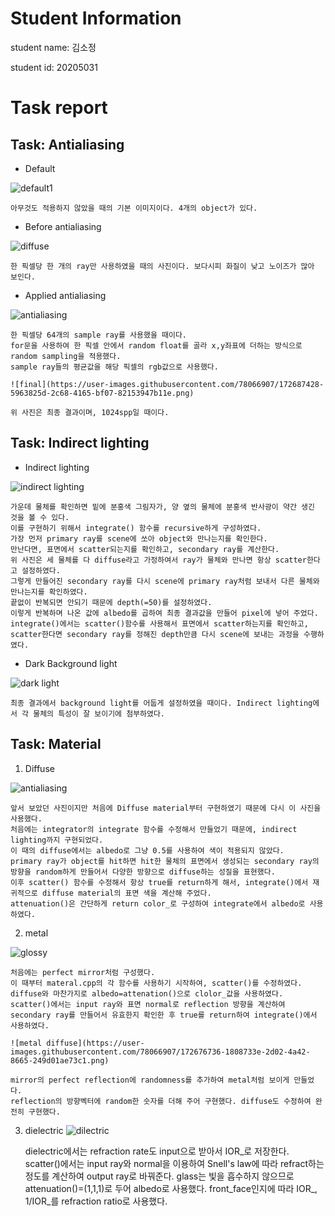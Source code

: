 
# Student Information

student name: 김소정

student id: 20205031

# Task report


## Task: Antialiasing

* Default

![default1](https://user-images.githubusercontent.com/78066907/172670650-53d1d2cb-7693-4a9a-996f-a2bc61568536.png)

	아무것도 적용하지 않았을 때의 기본 이미지이다. 4개의 object가 있다. 

* Before antialiasing

![diffuse](https://user-images.githubusercontent.com/78066907/172670782-c2fc78ba-17c7-4c94-9fae-063a0ff10191.png)

	한 픽셀당 한 개의 ray만 사용하였을 때의 사진이다. 보다시피 화질이 낮고 노이즈가 많아 보인다.

* Applied antialiasing

![antialiasing](https://user-images.githubusercontent.com/78066907/172671000-68ca4dcb-2710-4a42-9080-bb2ea25e0555.png)

	한 픽셀당 64개의 sample ray를 사용했을 때이다. 
	for문을 사용하여 한 픽셀 안에서 random float를 골라 x,y좌표에 더하는 방식으로 random sampling을 적용했다. 
	sample ray들의 평균값을 해당 픽셀의 rgb값으로 사용했다.
	
	![final](https://user-images.githubusercontent.com/78066907/172687428-5963825d-2c68-4165-bf07-82153947b11e.png)

	위 사진은 최종 결과이며, 1024spp일 때이다.  

## Task: Indirect lighting

* Indirect lighting

![indirect lighting](https://user-images.githubusercontent.com/78066907/172676713-1c508215-2e5d-4794-81b7-30cdfd256b9c.png)

	가운데 물체를 확인하면 밑에 분홍색 그림자가, 양 옆의 물체에 분홍색 반사광이 약간 생긴 것을 볼 수 있다. 
	이를 구현하기 위해서 integrate() 함수를 recursive하게 구성하였다. 
	가장 먼저 primary ray를 scene에 쏘아 object와 만나는지를 확인한다. 
	만난다면, 표면에서 scatter되는지를 확인하고, secondary ray를 계산한다. 
	위 사진은 세 물체를 다 diffuse라고 가정하여서 ray가 물체와 만나면 항상 scatter한다고 설정하였다. 
	그렇게 만들어진 secondary ray를 다시 scene에 primary ray처럼 보내서 다른 물체와 만나는지를 확인하였다. 
	끝없이 반복되면 안되기 때문에 depth(=50)를 설정하였다. 
	이렇게 반복하며 나온 값에 albedo를 곱하여 최종 결과값을 만들어 pixel에 넣어 주었다. 
	integrate()에서는 scatter()함수를 사용해서 표면에서 scatter하는지를 확인하고, 
	scatter한다면 secondary ray를 정해진 depth만큼 다시 scene에 보내는 과정을 수행하였다. 


* Dark Background light

![dark light](https://user-images.githubusercontent.com/78066907/172677326-046f8586-3f38-4320-be66-9520e0158227.png)

	최종 결과에서 background light를 어둡게 설정하였을 때이다. Indirect lighting에서 각 물체의 특성이 잘 보이기에 첨부하였다. 


## Task: Material

1. Diffuse

![antialiasing](https://user-images.githubusercontent.com/78066907/172671000-68ca4dcb-2710-4a42-9080-bb2ea25e0555.png)

	앞서 보았던 사진이지만 처음에 Diffuse material부터 구현하였기 때문에 다시 이 사진을 사용했다. 
	처음에는 integrator의 integrate 함수를 수정해서 만들었기 때문에, indirect lighting까지 구현되었다. 
	이 때의 diffuse에서는 albedo로 그냥 0.5를 사용하여 색이 적용되지 않았다. 
	primary ray가 object를 hit하면 hit한 물체의 표면에서 생성되는 secondary ray의 방향을 random하게 만들어서 다양한 방향으로 diffuse하는 성질을 표현했다. 
	이후 scatter() 함수를 수정해서 항상 true를 return하게 해서, integrate()에서 재귀적으로 diffuse material의 표면 색을 계산해 주었다. 
	attenuation()은 간단하게 return color_로 구성하여 integrate에서 albedo로 사용하였다. 

2. metal

![glossy](https://user-images.githubusercontent.com/78066907/172677231-4ad664ee-a677-4831-a774-2884c141fbd6.png)

	처음에는 perfect mirror처럼 구성했다. 
	이 때부터 materal.cpp의 각 함수를 사용하기 시작하여, scatter()를 수정하였다. 
	diffuse와 마찬가지로 albedo=attenation()으로 clolor_값을 사용하였다. 
	scatter()에서는 input ray와 표면 normal로 reflection 방향을 계산하여 secondary ray를 만들어서 유효한지 확인한 후 true를 return하여 integrate()에서 사용하였다. 

	![metal diffuse](https://user-images.githubusercontent.com/78066907/172676736-1808733e-2d02-4a42-8665-249d01ae73c1.png)

	mirror의 perfect reflection에 randomness를 추가하여 metal처럼 보이게 만들었다. 
	reflection의 방향벡터에 random한 숫자를 더해 주어 구현했다. diffuse도 수정하여 완전히 구현했다.

3. dielectric
![dilectric](https://user-images.githubusercontent.com/78066907/172676832-5564ba77-77d4-4589-9d61-ce38d663404f.png)

	dielectric에서는 refraction rate도 input으로 받아서 IOR_로 저장한다. 
	scatter()에서는 input ray와 normal을 이용하여 Snell's law에 따라 refract하는 정도를 계산하여 output ray로 바꿔준다. 
	glass는 빛을 흡수하지 않으므로 attenuation()=(1,1,1)로 두어 albedo로 사용했다. 
	front_face인지에 따라 IOR_, 1/IOR_를 refraction ratio로 사용했다. 


